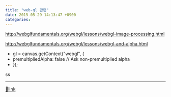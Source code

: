 ```yaml
---
title: "web-gl 관련"
date: 2015-05-29 14:13:47 +0900
categories: 
---
```

  

http://webglfundamentals.org/webgl/lessons/webgl-image-processing.html  


http://webglfundamentals.org/webgl/lessons/webgl-and-alpha.html



- gl = canvas.getContext("webgl", {
-   premultipliedAlpha: false  // Ask non-premultiplied alpha
- });

  


ss



  ***
[🔗link](http://www.mins01.com/mh/tech/read/948)